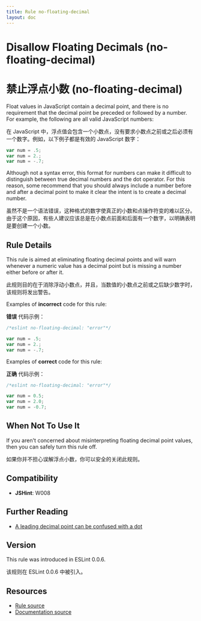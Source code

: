 ```yaml
---
title: Rule no-floating-decimal
layout: doc
---
```

<!-- Note: No pull requests accepted for this file. See README.md in the root directory for details. -->

# Disallow Floating Decimals (no-floating-decimal)

# 禁止浮点小数 (no-floating-decimal)

Float values in JavaScript contain a decimal point, and there is no requirement that the decimal point be preceded or followed by a number. For example, the following are all valid JavaScript numbers:

在 JavaScript 中，浮点值会包含一个小数点，没有要求小数点之前或之后必须有一个数字。例如，以下例子都是有效的 JavaScript 数字：

```js
var num = .5;
var num = 2.;
var num = -.7;
```

Although not a syntax error, this format for numbers can make it difficult to distinguish between true decimal numbers and the dot operator. For this reason, some recommend that you should always include a number before and after a decimal point to make it clear the intent is to create a decimal number.

虽然不是一个语法错误，这种格式的数字使真正的小数和点操作符变的难以区分。由于这个原因，有些人建议应该总是在小数点前面和后面有一个数字，以明确表明是要创建一个小数。

## Rule Details

This rule is aimed at eliminating floating decimal points and will warn whenever a numeric value has a decimal point but is missing a number either before or after it.

此规则目的在于消除浮动小数点，并且，当数值的小数点之前或之后缺少数字时，该规则将发出警告。

Examples of **incorrect** code for this rule:

**错误** 代码示例：

```js
/*eslint no-floating-decimal: "error"*/

var num = .5;
var num = 2.;
var num = -.7;
```

Examples of **correct** code for this rule:

**正确** 代码示例：

```js
/*eslint no-floating-decimal: "error"*/

var num = 0.5;
var num = 2.0;
var num = -0.7;
```

## When Not To Use It

If you aren't concerned about misinterpreting floating decimal point values, then you can safely turn this rule off.

如果你并不担心误解浮点小数，你可以安全的关闭此规则。

## Compatibility

* **JSHint**: W008

## Further Reading

* [A leading decimal point can be confused with a dot](http://jslinterrors.com/a-leading-decimal-point-can-be-confused-with-a-dot-a/)

## Version

This rule was introduced in ESLint 0.0.6.

该规则在 ESLint 0.0.6 中被引入。

## Resources

* [Rule source](https://github.com/eslint/eslint/tree/master/lib/rules/no-floating-decimal.js)
* [Documentation source](https://github.com/eslint/eslint/tree/master/docs/rules/no-floating-decimal.md)
